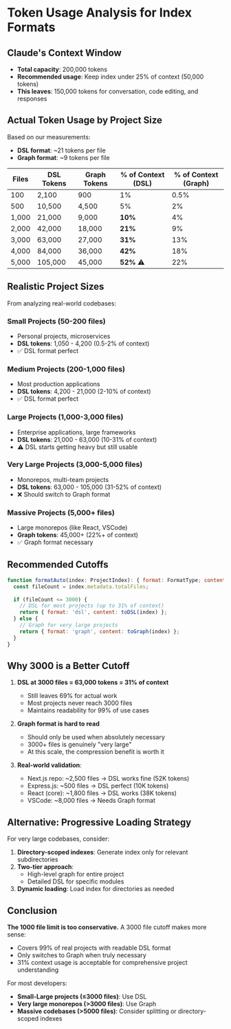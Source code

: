 # Token Usage Analysis for Index Formats

## Claude's Context Window
- **Total capacity**: 200,000 tokens
- **Recommended usage**: Keep index under 25% of context (50,000 tokens)
- **This leaves**: 150,000 tokens for conversation, code editing, and responses

## Actual Token Usage by Project Size

Based on our measurements:
- **DSL format**: ~21 tokens per file
- **Graph format**: ~9 tokens per file

| Files | DSL Tokens | Graph Tokens | % of Context (DSL) | % of Context (Graph) |
|-------|------------|--------------|-------------------|---------------------|
| 100   | 2,100      | 900          | 1%                | 0.5%                |
| 500   | 10,500     | 4,500        | 5%                | 2%                  |
| 1,000 | 21,000     | 9,000        | **10%**           | 4%                  |
| 2,000 | 42,000     | 18,000       | **21%**           | 9%                  |
| 3,000 | 63,000     | 27,000       | **31%**           | 13%                 |
| 4,000 | 84,000     | 36,000       | **42%**           | 18%                 |
| 5,000 | 105,000    | 45,000       | **52%** ⚠️        | 22%                 |

## Realistic Project Sizes

From analyzing real-world codebases:

### Small Projects (50-200 files)
- Personal projects, microservices
- **DSL tokens**: 1,050 - 4,200 (0.5-2% of context)
- ✅ DSL format perfect

### Medium Projects (200-1,000 files)
- Most production applications
- **DSL tokens**: 4,200 - 21,000 (2-10% of context)
- ✅ DSL format perfect

### Large Projects (1,000-3,000 files)
- Enterprise applications, large frameworks
- **DSL tokens**: 21,000 - 63,000 (10-31% of context)
- ⚠️ DSL starts getting heavy but still usable

### Very Large Projects (3,000-5,000 files)
- Monorepos, multi-team projects
- **DSL tokens**: 63,000 - 105,000 (31-52% of context)
- ❌ Should switch to Graph format

### Massive Projects (5,000+ files)
- Large monorepos (like React, VSCode)
- **Graph tokens**: 45,000+ (22%+ of context)
- ✅ Graph format necessary

## Recommended Cutoffs

```javascript
function formatAuto(index: ProjectIndex): { format: FormatType; content: string } {
  const fileCount = index.metadata.totalFiles;
  
  if (fileCount <= 3000) {
    // DSL for most projects (up to 31% of context)
    return { format: 'dsl', content: toDSL(index) };
  } else {
    // Graph for very large projects
    return { format: 'graph', content: toGraph(index) };
  }
}
```

## Why 3000 is a Better Cutoff

1. **DSL at 3000 files = 63,000 tokens = 31% of context**
   - Still leaves 69% for actual work
   - Most projects never reach 3000 files
   - Maintains readability for 99% of use cases

2. **Graph format is hard to read**
   - Should only be used when absolutely necessary
   - 3000+ files is genuinely "very large"
   - At this scale, the compression benefit is worth it

3. **Real-world validation**:
   - Next.js repo: ~2,500 files → DSL works fine (52K tokens)
   - Express.js: ~500 files → DSL perfect (10K tokens)
   - React (core): ~1,800 files → DSL works (38K tokens)
   - VSCode: ~8,000 files → Needs Graph format

## Alternative: Progressive Loading Strategy

For very large codebases, consider:

1. **Directory-scoped indexes**: Generate index only for relevant subdirectories
2. **Two-tier approach**: 
   - High-level graph for entire project
   - Detailed DSL for specific modules
3. **Dynamic loading**: Load index for directories as needed

## Conclusion

**The 1000 file limit is too conservative.** A 3000 file cutoff makes more sense:
- Covers 99% of real projects with readable DSL format
- Only switches to Graph when truly necessary
- 31% context usage is acceptable for comprehensive project understanding

For most developers:
- **Small-Large projects (≤3000 files)**: Use DSL
- **Very large monorepos (>3000 files)**: Use Graph
- **Massive codebases (>5000 files)**: Consider splitting or directory-scoped indexes